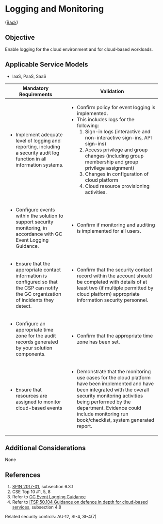 # Logging and Monitoring

([Back](../README.md))

## Objective

Enable logging for the cloud environment and for cloud-based workloads.

## Applicable Service Models

- IaaS, PaaS, SaaS

| Mandatory Requirements                                                                                                                                   | Validation                                                                                                                                                                                                                                                                                                                                                                                                         |
| -------------------------------------------------------------------------------------------------------------------------------------------------------- | ------------------------------------------------------------------------------------------------------------------------------------------------------------------------------------------------------------------------------------------------------------------------------------------------------------------------------------------------------------------------------------------------------------------ |
| <ul><li>Implement adequate level of logging and reporting, including a security audit log function in all information systems.</li></ul>                 | <ul><li>Confirm policy for event logging is implemented.</li><li>This includes logs for the following: <ol><li>Sign-in logs (interactive and non-interactive sign-ins, API sign-ins)</li><li>Access privilege and group changes (including group membership and group privilege assignment)</li><li>Changes in configuration of cloud platform</li><li>Cloud resource provisioning activities.</li></ol></li></ul> |
| <ul><li>Configure events within the solution to support security monitoring, in accordance with GC Event Logging Guidance.</li></ul>                     | <ul><li>Confirm if monitoring and auditing is implemented for all users.</li></ul>                                                                                                                                                                                                                                                                                                                                 |
| <ul><li>Ensure that the appropriate contact information is configured so that the CSP can notify the GC organization of incidents they detect.</li></ul> | <ul><li>Confirm that the security contact record within the account should be completed with details of at least two (if multiple permitted by cloud platform) appropriate information security personnel.</li></ul>                                                                                                                                                                                               |
| <ul><li>Configure an appropriate time zone for the audit records generated by your solution components.</li></ul>                                        | <ul><li>Confirm that the appropriate time zone has been set.</li></ul>                                                                                                                                                                                                                                                                                                                                             |
| <ul><li>Ensure that resources are assigned to monitor cloud-based events</li></ul>                                                                       | <ul><li>Demonstrate that the monitoring use cases for the cloud platform have been implemented and have been integrated with the overall security monitoring activities being performed by the department. Evidence could include monitoring run book/checklist, system generated report.</li></ul>                                                                                                                |

## Additional Considerations

None

## References

1. [SPIN 2017-01](https://www.canada.ca/en/treasury-board-secretariat/services/access-information-privacy/security-identity-management/direction-secure-use-commercial-cloud-services-spin.html), subsection 6.3.1
2. CSE Top 10 #1, 5, 8
3. Refer to [GC Event Logging Guidance](https://www.gcpedia.gc.ca/gcwiki/images/e/e3/GC_Event_Logging_Strategy.pdf)
4. Refer to [ITSP.50.104 Guidance on defence in depth for cloud-based services](https://cyber.gc.ca/en/guidance/itsp50104-guidance-defence-depth-cloud-based-services), subsection 4.8

Related security controls: AU‑12, SI-4, SI-4(7)
